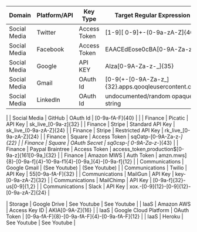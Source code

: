 | Domain         	| Platform/API          	| Key Type           	| Target Regular Expression                                      	|
|----------------	|-----------------------	|--------------------	|----------------------------------------------------------------	|
| Social Media   	| Twitter               	| Access Token       	| [1-9][ 0-9]+-(0-9a-zA-Z]{40}                                   	|
| Social Media   	| Facebook              	| Access Token       	| EAACEdEose0cBA[0-9A-Za-z]+                                     	|
| Social Media   	| Google                	| API KEY            	| AIza[0-9A-Za-z-_]{35}                                          	|
| Social Media   	| Gmail                 	| OAuth Id           	| [0-9(+-[0-9A-Za-z_]{32}\.apps\.qooqleusercontent\.com          	|
| Social Media   	| LinkedIn                 	| OAuth Id           	| undocumented/random opaque string          	|
 |
| Social Media   	| GitHub                 	| OAuth Id           	| [0-9a-fA-F]{40}        	|
 |
| Finance        	| Picatic               	| API Key            	| sk_live_[0-9a-z]{32}                                           	|
| Finance        	| Stripe                	| Standard API Key   	| sk_live_(0-9a-zA-Z]{24}                                        	|
| Finance        	| Stripe                	| Restricted API Key 	| rk_live_[0-9a-zA-Z]{24}                                        	|
| Finance        	| Square                	| Access Token       	| sqOatp-[0-9A-Za-z\-_]{22}                                      	|
| Finance        	| Square                	| OAuth Secret       	| sq0csp-[ 0-9A-Za-z\-_]{43}                                     	|
| Finance        	| Paypal Braintree      	| Access Token       	| access_token\,production\$[0-9a-z]{161[0-9a,]{32}              	|
| Finance        	| Amazon MWS            	| Auth Token         	| amzn\.mws\]{8}-[0-9a-f]{4}-10-9a-f1{4}-[0-9a,]{4}-[0-9a-f]{12} 	|
| Communications 	| Google Gmail          	| (See Youtube)      	| (See Youtube)                                                  	|
| Communications 	| Twilio                	| API Key            	| 55[0-9a-fA-F]{32}                                              	|
| Communications 	| MailGun               	| API Key            	| key-[0-9a-zA-Z]{32}                                            	|
| Communications 	| MailChimp             	| API Key            	| [0-9a-f]{32}-us[0-9]{1,2}                                      	|
| Communications 	| Slack             	| API Key            	| xox.-[0-9]{12}-[0-9]{12}-[0-9a-zA-Z]{24}                                   	|

| Storage        	| Google Drive          	| See Youtube        	| See Youtube                                                    	|
| IaaS           	| Amazon AWS            	| Access Key ID      	| AKIA[0-9A-Z]{16}                                               	|
| IaaS           	| Google Cloud Platform 	| OAuth Token       	| [0-9a-fA-F]{8}-[0-9a-fA-F]{4}-[0-9a-fA-F]{12}                                                    	|
| IaaS           	| Heroku	| See Youtube        	| See Youtube                                                    	| 
